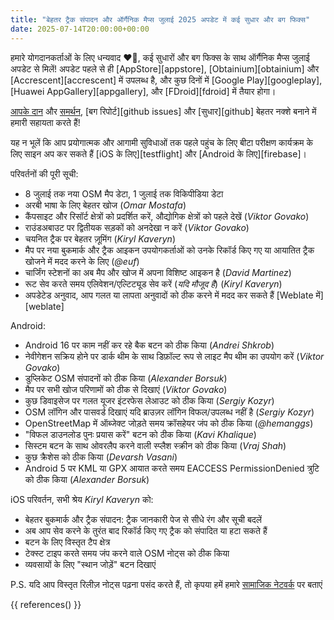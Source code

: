 ```yaml
---
title: "बेहतर ट्रैक संपादन और ऑर्गैनिक मैप्स जुलाई 2025 अपडेट में कई सुधार और बग फिक्स"
date: 2025-07-14T20:00:00+00:00
---
```


हमारे योगदानकर्ताओं के लिए धन्यवाद ❤️💪, कई सुधारों और बग फिक्स के साथ ऑर्गैनिक मैप्स जुलाई अपडेट से मिलें! अपडेट पहले से ही [AppStore][appstore], [Obtainium][obtainium] और [Accrescent][accrescent] में उपलब्ध है, और कुछ दिनों में [Google Play][googleplay], [Huawei AppGallery][appgallery], और [FDroid][fdroid] में तैयार होगा।

[आपके दान](@/donate/index.md) और [समर्थन](@/contribute/index.md), [बग रिपोर्ट][github issues] और [सुधार][github] बेहतर नक्शे बनाने में हमारी सहायता करते हैं!

यह न भूलें कि आप प्रयोगात्मक और आगामी सुविधाओं तक पहले पहुंच के लिए बीटा परीक्षण कार्यक्रम के लिए साइन अप कर सकते हैं [iOS के लिए][testflight] और [Android के लिए][firebase]।

परिवर्तनों की पूरी सूची:
- 8 जुलाई तक नया OSM मैप डेटा, 1 जुलाई तक विकिपीडिया डेटा
- अरबी भाषा के लिए बेहतर खोज (_Omar Mostafa_)
- कैंपसाइट और रिसॉर्ट क्षेत्रों को प्रदर्शित करें, औद्योगिक क्षेत्रों को पहले देखें (_Viktor Govako_)
- राउंडअबाउट पर द्वितीयक सड़कों को अनदेखा न करें (_Viktor Govako_)
- चयनित ट्रैक पर बेहतर ज़ूमिंग (_Kiryl Kaveryn_)
- मैप पर नया बुकमार्क और ट्रैक आइकन उपयोगकर्ताओं को उनके रिकॉर्ड किए गए या आयातित ट्रैक खोजने में मदद करने के लिए (_@euf_)
- चार्जिंग स्टेशनों का अब मैप और खोज में अपना विशिष्ट आइकन है (_David Martinez_)
- रूट सेव करते समय एलिवेशन/एल्टिट्यूड सेव करें (_यदि मौजूद है_) (_Kiryl Kaveryn_)
- अपडेटेड अनुवाद, आप गलत या लापता अनुवादों को ठीक करने में मदद कर सकते हैं [Weblate में][weblate]

Android:
- Android 16 पर काम नहीं कर रहे बैक बटन को ठीक किया (_Andrei Shkrob_)
- नेवीगेशन सक्रिय होने पर डार्क थीम के साथ डिफ़ॉल्ट रूप से लाइट मैप थीम का उपयोग करें (_Viktor Govako_)
- डुप्लिकेट OSM संपादनों को ठीक किया (_Alexander Borsuk_)
- मैप पर सभी खोज परिणामों को ठीक से दिखाएं (_Viktor Govako_)
- कुछ डिवाइसेज पर गलत यूजर इंटरफेस लेआउट को ठीक किया (_Sergiy Kozyr_)
- OSM लॉगिन और पासवर्ड दिखाएं यदि ब्राउज़र लॉगिन विफल/उपलब्ध नहीं है (_Sergiy Kozyr_)
- OpenStreetMap में ऑब्जेक्ट जोड़ते समय क्रॉसहेयर जंप को ठीक किया (_@hemanggs_)
- "विफल डाउनलोड पुनः प्रयास करें" बटन को ठीक किया (_Kavi Khalique_)
- सिस्टम बटन के साथ ओवरलैप करने वाली स्प्लैश स्क्रीन को ठीक किया (_Vraj Shah_)
- कुछ क्रैशेस को ठीक किया (_Devarsh Vasani_)
- Android 5 पर KML या GPX आयात करते समय EACCESS PermissionDenied त्रुटि को ठीक किया (_Alexander Borsuk_)

iOS परिवर्तन, सभी श्रेय _Kiryl Kaveryn_ को:
- बेहतर बुकमार्क और ट्रैक संपादन: ट्रैक जानकारी पेज से सीधे रंग और सूची बदलें
- अब आप सेव करने के तुरंत बाद रिकॉर्ड किए गए ट्रैक को संपादित या हटा सकते हैं
- बटन के लिए विस्तृत टैप क्षेत्र
- टेक्स्ट टाइप करते समय जंप करने वाले OSM नोट्स को ठीक किया
- व्यवसायों के लिए "स्थान जोड़ें" बटन दिखाएं

P.S. यदि आप विस्तृत रिलीज़ नोट्स पढ़ना पसंद करते हैं, तो कृपया हमें हमारे [सामाजिक नेटवर्क](/#community) पर बताएं

{{ references() }}
